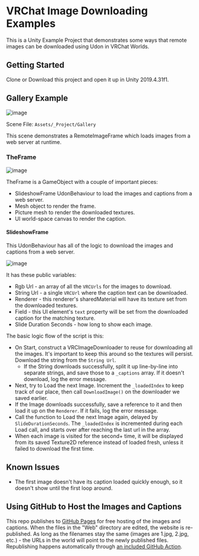 ﻿# VRChat Image Downloading Examples

This is a Unity Example Project that demonstrates some ways that remote images can be downloaded using Udon in VRChat Worlds.

## Getting Started

Clone or Download this project and open it up in Unity 2019.4.31f1.

## Gallery Example

![image](https://user-images.githubusercontent.com/737888/219288424-78c3940a-3281-4f51-8d24-c34168c38444.png)

Scene File: `Assets/_Project/Gallery`

This scene demonstrates a RemoteImageFrame which loads images from a web server at runtime.

### TheFrame

![image](https://user-images.githubusercontent.com/737888/219288603-2fc2753b-27a1-4f61-ad22-a51df527907d.png)

TheFrame is a GameObject with a couple of important pieces:
* SlideshowFrame UdonBehaviour to load the images and captions from a web server.
* Mesh object to render the frame.
* Picture mesh to render the downloaded textures.
* UI world-space canvas to render the caption.

#### SlideshowFrame

This UdonBehaviour has all of the logic to download the images and captions from a web server.

![image](https://user-images.githubusercontent.com/737888/219288738-ace09705-18d4-4f8e-bb45-792ff662bf7b.png)

It has these public variables:
* Rgb Url - an array of all the `VRCUrls` for the images to download.
* String Url - a single `VRCUrl` where the caption text can be downloaded.
* Renderer - this renderer's sharedMaterial will have its texture set from the downloaded textures.
* Field - this UI element's `text` property will be set from the downloaded caption for the matching texture.
* Slide Duration Seconds - how long to show each image.

The basic logic flow of the script is this:

* On Start, construct a VRCImageDownloader to reuse for downloading all the images. It's important to keep this around so the textures will persist. Download the string from the `String Url`.
  * If the String downloads successfully, split it up line-by-line into separate strings, and save those to a `_captions` array. If it doesn't download, log the error message.
* Next, try to Load the next Image. Increment the `_loadedIndex` to keep track of our place, then call `DownloadImage()` on the downloader we saved earlier.
* If the Image downloads successfully, save a reference to it and then load it up on the `Renderer`. If it fails, log the error message.
* Call the function to Load the next Image again, delayed by `SlideDurationSeconds`. The `_loadedIndex` is incremented during each Load call, and starts over after reaching the last url in the array.
* When each image is visited for the second+ time, it will be displayed from its saved Texture2D reference instead of loaded fresh, unless it failed to download the first time.

## Known Issues

* The first image doesn't have its caption loaded quickly enough, so it doesn't show until the first loop around.

## Using GitHub to Host the Images and Captions

This repo publishes to [GitHub Pages](https://pages.github.com/) for free hosting of the images and captions. When the files in the "Web" directory are edited, the website is re-published. As long as the filenames stay the same (images are 1.jpg, 2.jpg, etc.) - the URLs in the world will point to the newly published files. Republishing happens automatically through [an included GitHub Action](https://github.com/vrchat-community/examples-image-loading/actions/workflows/static.yml).
